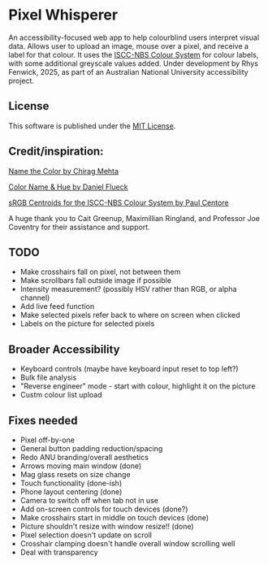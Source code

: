 # Pixel Whisperer
An accessibility-focused web app to help colourblind users interpret visual data. Allows user to upload an image, mouse over a pixel, and receive a label for that colour. It uses the [ISCC-NBS Colour System](https://www.munsellcolorscienceforpainters.com/ISCCNBS/ISCCNBSSystem.html) for colour labels, with some additional greyscale values added.
Under development by Rhys Fenwick, 2025, as part of an Australian National University accessibility project.

## License
This software is published under the [MIT License](https://opensource.org/license/mit).

## Credit/inspiration:
[Name the Color by Chirag Mehta](https://chir.ag/projects/name-that-color/)

[Color Name & Hue by Daniel Flueck](https://www.color-blindness.com/color-name-hue/)

[sRGB Centroids for the ISCC-NBS Colour System by Paul Centore](https://www.munsellcolorscienceforpainters.com/ColourSciencePapers/sRGBCentroidsForTheISCCNBSColourSystem.pdf)

A huge thank you to Cait Greenup, Maximillian Ringland, and Professor Joe Coventry for their assistance and support.

## TODO
- Make crosshairs fall on pixel, not between them
- Make scrollbars fall outside image if possible
- Intensity measurement? (possibly HSV rather than RGB, or alpha channel)
- Add live feed function
- Make selected pixels refer back to where on screen when clicked
- Labels on the picture for selected pixels

## Broader Accessibility
- Keyboard controls (maybe have keyboard input reset to top left?)
- Bulk file analysis
- "Reverse engineer" mode - start with colour, highlight it on the picture
- Custm colour list upload

## Fixes needed
- Pixel off-by-one
- General button padding reduction/spacing
- Redo ANU branding/overall aesthetics
- Arrows moving main window (done)
- Mag glass resets on size change
- Touch functionality (done-ish)
- Phone layout centering (done)
- Camera to switch off when tab not in use
- Add on-screen controls for touch devices (done?)
- Make crosshairs start in middle on touch devices (done)
- Picture shouldn't resize with window resize!! (done)
- Pixel selection doesn't update on scroll
- Crosshair clamping doesn't handle overall window scrolling well
- Deal with transparency




